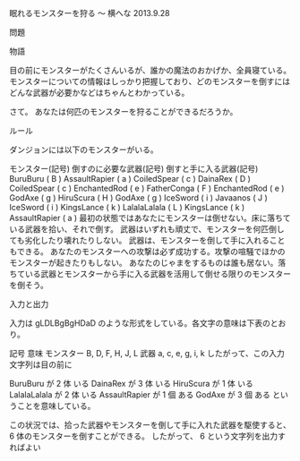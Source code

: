 眠れるモンスターを狩る 〜 横へな 2013.9.28

問題

物語

目の前にモンスターがたくさんいるが、誰かの魔法のおかげか、全員寝ている。
モンスターについての情報はしっかり把握しており、どのモンスターを倒すにはどんな武器が必要かなどはちゃんとわかっている。

さて。
あなたは何匹のモンスターを狩ることができるだろうか。

ルール

ダンジョンには以下のモンスターがいる。

モンスター(記号)      倒すのに必要な武器(記号)    倒すと手に入る武器(記号)
BuruBuru      ( B )   AssaultRapier   ( a )       CoiledSpear   ( c )
DainaRex      ( D )   CoiledSpear     ( c )       EnchantedRod  ( e )
FatherConga   ( F )   EnchantedRod    ( e )       GodAxe        ( g )
HiruScura     ( H )   GodAxe          ( g )       IceSword      ( i )
Javaanos      ( J )   IceSword        ( i )       KingsLance    ( k )
LalalaLalala  ( L )   KingsLance      ( k )       AssaultRapier ( a )
最初の状態ではあなたにモンスターは倒せない。床に落ちている武器を拾い、それで倒す。 
武器はいずれも頑丈で、モンスターを何匹倒しても劣化したり壊れたりしない。 
武器は、モンスターを倒して手に入れることもできる。 
あなたのモンスターへの攻撃は必ず成功する。攻撃の喧騒でほかのモンスターが起きたりもしない。 
あなたのじゃまをするものは誰も居ない。落ちている武器とモンスターから手に入る武器を活用して倒せる限りのモンスターを倒そう。

入力と出力

入力は 
gLDLBgBgHDaD 
のような形式をしている。各文字の意味は下表のとおり。

記号  意味
モンスター  B, D, F, H, J, L
武器  a, c, e, g, i, k
したがって、この入力文字列は目の前に

BuruBuru        が 2 体 いる
DainaRex        が 3 体 いる
HiruScura       が 1 体 いる
LalalaLalala    が 2 体 いる
AssaultRapier   が 1 個 ある
GodAxe          が 3 個 ある
ということを意味している。

この状況では、拾った武器やモンスターを倒して手に入れた武器を駆使すると、 6 体のモンスターを倒すことができる。 
したがって、 6 という文字列を出力すればよい
